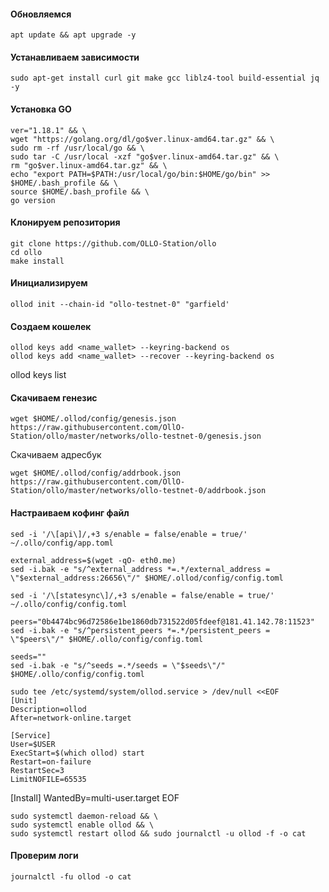 #### Обновляемся
```
apt update && apt upgrade -y
```

#### Устанавливаем зависимости
```
sudo apt-get install curl git make gcc liblz4-tool build-essential jq -y
```

#### Установка GO
```
ver="1.18.1" && \
wget "https://golang.org/dl/go$ver.linux-amd64.tar.gz" && \
sudo rm -rf /usr/local/go && \
sudo tar -C /usr/local -xzf "go$ver.linux-amd64.tar.gz" && \
rm "go$ver.linux-amd64.tar.gz" && \
echo "export PATH=$PATH:/usr/local/go/bin:$HOME/go/bin" >> $HOME/.bash_profile && \
source $HOME/.bash_profile && \
go version
```

#### Клонируем репозитория 
```
git clone https://github.com/OLLO-Station/ollo
cd ollo
make install
```

#### Инициализируем
```
ollod init --chain-id "ollo-testnet-0" "garfield'
```
#### Создаем кошелек
```
ollod keys add <name_wallet> --keyring-backend os
ollod keys add <name_wallet> --recover --keyring-backend os
```
ollod keys list
#### Скачиваем генезис
```
wget $HOME/.ollod/config/genesis.json https://raw.githubusercontent.com/OllO-Station/ollo/master/networks/ollo-testnet-0/genesis.json
```
Скачиваем адресбук
```
wget $HOME/.ollod/config/addrbook.json https://raw.githubusercontent.com/OllO-Station/ollo/master/networks/ollo-testnet-0/addrbook.json
```
#### Настраиваем кофинг файл
```
sed -i '/\[api\]/,+3 s/enable = false/enable = true/' ~/.ollo/config/app.toml

external_address=$(wget -qO- eth0.me)
sed -i.bak -e "s/^external_address *=.*/external_address = \"$external_address:26656\"/" $HOME/.ollod/config/config.toml

sed -i '/\[statesync\]/,+3 s/enable = false/enable = true/' ~/.ollo/config/config.toml

peers="0b4474bc96d72586e1be1860db731522d05fdeef@181.41.142.78:11523"
sed -i.bak -e "s/^persistent_peers *=.*/persistent_peers = \"$peers\"/" $HOME/.ollo/config/config.toml

seeds=""
sed -i.bak -e "s/^seeds =.*/seeds = \"$seeds\"/" $HOME/.ollo/config/config.toml
```


```
sudo tee /etc/systemd/system/ollod.service > /dev/null <<EOF
[Unit]
Description=ollod
After=network-online.target
```
```
[Service]
User=$USER
ExecStart=$(which ollod) start
Restart=on-failure
RestartSec=3
LimitNOFILE=65535
```
[Install]
WantedBy=multi-user.target
EOF
                     
```
sudo systemctl daemon-reload && \
sudo systemctl enable ollod && \
sudo systemctl restart ollod && sudo journalctl -u ollod -f -o cat
```
#### Проверим логи
```
journalctl -fu ollod -o cat
```
